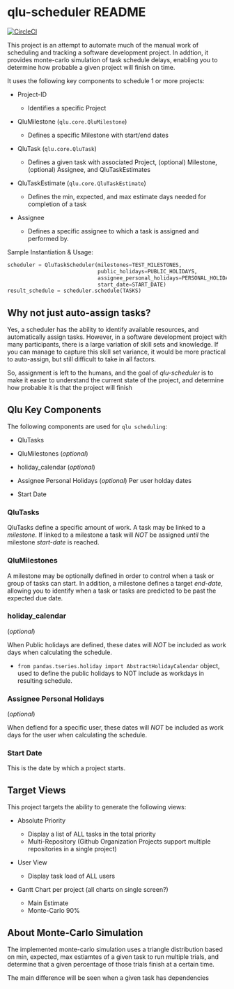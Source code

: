 # qlu-scheduler README

[![CircleCI](https://circleci.com/gh/monkut/qlu-scheduler/tree/master.svg?style=svg)](https://circleci.com/gh/monkut/qlu-scheduler/tree/master)

This project is an attempt to automate much of the manual work of scheduling and tracking 
a software development project.  In addtion, it provides monte-carlo simulation of task schedule delays, enabling you to determine how probable a
given project will finish on time.

It uses the following key components to schedule 1 or more projects:

- Project-ID
    - Identifies a specific Project

- QluMilestone (`qlu.core.QluMilestone`)
    - Defines a specific Milestone with start/end dates

- QluTask (`qlu.core.QluTask`)
    - Defines a given task with associated Project, (optional) Milestone, (optional) Assignee, and QluTaskEstimates

- QluTaskEstimate (`qlu.core.QluTaskEstimate`)
    - Defines the min, expected, and max estimate days needed for completion of a task

- Assignee
    - Defines a specific assignee to which a task is assigned and performed by.


Sample Instantiation & Usage:

```python
scheduler = QluTaskScheduler(milestones=TEST_MILESTONES,
                             public_holidays=PUBLIC_HOLIDAYS,
                             assignee_personal_holidays=PERSONAL_HOLIDAYS,
                             start_date=START_DATE)
result_schedule = scheduler.schedule(TASKS)
```

## Why not just auto-assign tasks?

Yes, a scheduler has the ability to identify available resources, and automatically assign tasks.
However, in a software development project with many participants, there is a large variation of skill sets and knowledge.
If you can manage to capture this skill set variance, it would be more practical to auto-assign, but still difficult to take in all factors.

So, assignment is left to the humans, and the goal of *qlu-scheduler* is to make it easier to understand the current state of the project,
and determine how probable it is that the project will finish 

## Qlu Key Components

The following components are used for `qlu scheduling`:

- QluTasks

- QluMilestones (*optional*)

- holiday_calendar (*optional*)

- Assignee Personal Holidays (*optional*) Per user holday dates

- Start Date

### QluTasks

QluTasks define a specific amount of work.
A task may be linked to a *milestone*.  If linked to a milestone a task will *NOT* be assigned *until* the milestone *start-date* is reached.


### QluMilestones

A milestone may be optionally defined in order to control when a task or group of tasks can start.
In addition, a milestone defines a target *end-date*, allowing you to identify when a task or tasks are predicted to be past the expected due date.


### holiday_calendar

(*optional*)

When Public holidays are defined, these dates will *NOT* be included as work days when calculating the schedule.

 - `from pandas.tseries.holiday import AbstractHolidayCalendar` object, used to define the public holidays to NOT include as workdays in resulting schedule.

### Assignee Personal Holidays

(*optional*)

When defiend for a specific user, these dates will *NOT* be included as work days for the user when calculating the schedule.


### Start Date

This is the date by which a project starts.


## Target Views

This project targets the ability to generate the following views:

- Absolute Priority
    - Display a list of ALL tasks in the total priority 
    - Multi-Repository (Github Organization Projects support multiple repositories in a single project)
    
- User View
    - Display task load of ALL users
    
- Gantt Chart per project (all charts on single screen?)
    - Main Estimate
    - Monte-Carlo 90%
    
## About Monte-Carlo Simulation

The implemented monte-carlo simulation uses a triangle distribution based on min, expected, max estiamtes of a given task to run multiple trials, 
and determine that a given percentage of those trials finish at a certain time.

The main difference will be seen when a given task has dependencies    